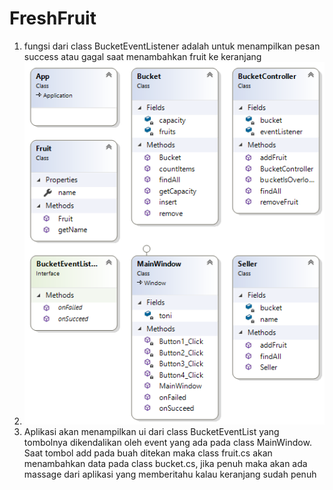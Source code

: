 # FreshFruit

1.  fungsi dari class BucketEventListener adalah untuk menampilkan pesan success atau gagal saat menambahkan fruit ke keranjang
2. ![alt text](https://github.com/Nazilalif/FreshFruit/blob/main/ClassDiagram1.png)
3. Aplikasi akan menampilkan ui dari class BucketEventList yang tombolnya dikendalikan oleh event yang ada pada class MainWindow. Saat tombol add pada buah ditekan maka class fruit.cs akan menambahkan data pada class bucket.cs, jika penuh maka akan ada massage dari aplikasi yang memberitahu kalau keranjang sudah penuh
